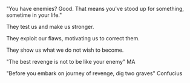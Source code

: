 ---
---
"You have enemies? Good. That means you've stood up for something, sometime in your life." 

They test us and make us stronger.

They exploit our flaws, motivating us to correct them.

They show us what we do not wish to become.

"The best revenge is not to be like your enemy" MA 

"Before you embark on journey of revenge, dig two graves" Confucius 



